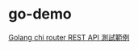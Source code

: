 # go-demo
[Golang chi router REST API 測試範例](https://matthung0807.blogspot.com/2021/12/golang-chi-router-rest-api-test-example.html)
